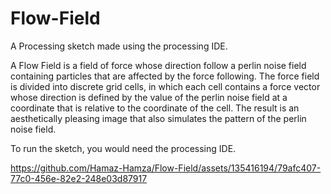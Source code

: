 # Flow-Field

A Processing sketch made using the processing IDE.

A Flow Field is a field of force whose direction follow a perlin noise field containing particles that are affected by the force following. The force field is divided into discrete grid cells, in which each cell contains a force vector whose direction is defined by the value of the perlin noise field at a coordinate that is relative to the coordinate of the cell. The result is an aesthetically pleasing image that also simulates the pattern of the perlin noise field.

To run the sketch, you would need the processing IDE.

https://github.com/Hamaz-Hamza/Flow-Field/assets/135416194/79afc407-77c0-456e-82e2-248e03d87917




